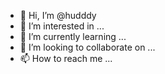 - 👋 Hi, I’m @hudddy
- 👀 I’m interested in ...
- 🌱 I’m currently learning ...
- 💞️ I’m looking to collaborate on ...
- 📫 How to reach me ...

<!---
hudddy/hudddy is a ✨ special ✨ repository because its `README.md` (this file) appears on your GitHub profile.
You can click the Preview link to take a look at your changes.
--->
